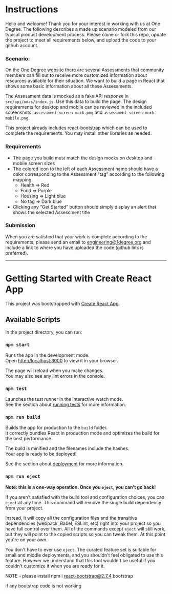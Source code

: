 # Instructions

Hello and welcome! Thank you for your interest in working with us at One Degree. The following describes a made up scenario modeled from our typical product development process. Please clone or fork this repo, update the project to meet all requirements below, and upload the code to your github account.

### Scenario:

On the One Degree website there are several Assessments that community members can fill out to receive more customized information about resources available for their situation. We want to build a page in React that shows some basic information about all these Assessments.

The Assessment data is mocked as a fake API response in `src/api/odas/index.js`. Use this data to build the page. The design requirements for desktop and mobile can be reviewed in the included screenshots: `assessment-screen-mock.png` and `assessment-screen-mock-mobile.png`.

This project already includes react-bootstrap which can be used to complete the requirements. You may install other libraries as needed.

### Requirements

- The page you build must match the design mocks on desktop and mobile screen sizes
- The colored icon to the left of each Assessment name should have a color corresponding to the Assessment “tag” according to the following mapping:
  - Health => Red
  - Food => Purple
  - Housing => Light blue
  - No tag => Dark blue
- Clicking any “Get Started” button should simply display an alert that shows the selected Assessment title

### Submission

When you are satisfied that your work is complete according to the requirements, please send an email to engineering@1degree.org and include a link to where you have uploaded the code (github link is preferred).

---

# Getting Started with Create React App

This project was bootstrapped with [Create React App](https://github.com/facebook/create-react-app).

## Available Scripts

In the project directory, you can run:

### `npm start`

Runs the app in the development mode.\
Open [http://localhost:3000](http://localhost:3000) to view it in your browser.

The page will reload when you make changes.\
You may also see any lint errors in the console.

### `npm test`

Launches the test runner in the interactive watch mode.\
See the section about [running tests](https://facebook.github.io/create-react-app/docs/running-tests) for more information.

### `npm run build`

Builds the app for production to the `build` folder.\
It correctly bundles React in production mode and optimizes the build for the best performance.

The build is minified and the filenames include the hashes.\
Your app is ready to be deployed!

See the section about [deployment](https://facebook.github.io/create-react-app/docs/deployment) for more information.

### `npm run eject`

**Note: this is a one-way operation. Once you `eject`, you can't go back!**

If you aren't satisfied with the build tool and configuration choices, you can `eject` at any time. This command will remove the single build dependency from your project.

Instead, it will copy all the configuration files and the transitive dependencies (webpack, Babel, ESLint, etc) right into your project so you have full control over them. All of the commands except `eject` will still work, but they will point to the copied scripts so you can tweak them. At this point you're on your own.

You don't have to ever use `eject`. The curated feature set is suitable for small and middle deployments, and you shouldn't feel obligated to use this feature. However we understand that this tool wouldn't be useful if you couldn't customize it when you are ready for it.

NOTE -
please install
npm i react-bootstrap@2.7.4 bootstrap

if any bootstrap code is not working
